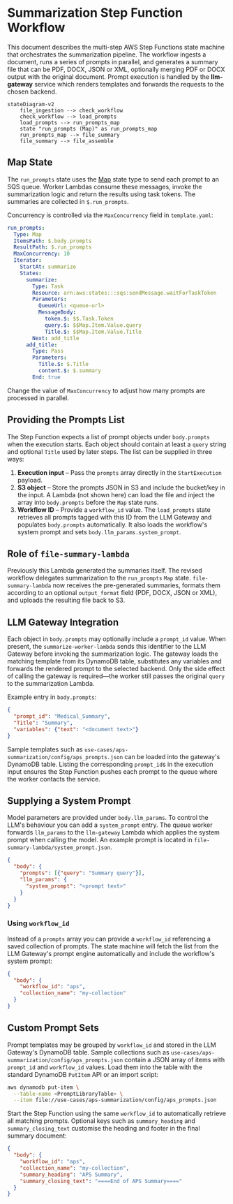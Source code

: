 # Summarization Step Function Workflow

This document describes the multi-step AWS Step Functions state machine that orchestrates the summarization pipeline. The workflow ingests a document, runs a series of prompts in parallel, and generates a summary file that can be PDF, DOCX, JSON or XML, optionally merging PDF or DOCX output with the original document.  Prompt execution is handled by the **llm-gateway** service which renders templates and forwards the requests to the chosen backend.

```mermaid
stateDiagram-v2
    file_ingestion --> check_workflow
    check_workflow --> load_prompts
    load_prompts --> run_prompts_map
    state "run_prompts (Map)" as run_prompts_map
    run_prompts_map --> file_summary
    file_summary --> file_assemble
```

## Map State

The `run_prompts` state uses the [Map](https://docs.aws.amazon.com/step-functions/latest/dg/amazon-states-language-map-state.html) state type to send each prompt to an SQS queue. Worker Lambdas consume these messages, invoke the summarization logic and return the results using task tokens. The summaries are collected in `$.run_prompts`.

Concurrency is controlled via the `MaxConcurrency` field in `template.yaml`:

```yaml
run_prompts:
  Type: Map
  ItemsPath: $.body.prompts
  ResultPath: $.run_prompts
  MaxConcurrency: 10
  Iterator:
    StartAt: summarize
    States:
      summarize:
        Type: Task
        Resource: arn:aws:states:::sqs:sendMessage.waitForTaskToken
        Parameters:
          QueueUrl: <queue-url>
          MessageBody:
            token.$: $$.Task.Token
            query.$: $$Map.Item.Value.query
            Title.$: $$Map.Item.Value.Title
        Next: add_title
      add_title:
        Type: Pass
        Parameters:
          Title.$: $.Title
          content.$: $.summary
        End: true
```

Change the value of `MaxConcurrency` to adjust how many prompts are processed in parallel.

## Providing the Prompts List

The Step Function expects a list of prompt objects under `body.prompts` when the execution starts. Each object should contain at least a `query` string and optional `Title` used by later steps. The list can be supplied in three ways:

1. **Execution input** – Pass the `prompts` array directly in the `StartExecution` payload.
2. **S3 object** – Store the prompts JSON in S3 and include the bucket/key in the input. A Lambda (not shown here) can load the file and inject the array into `body.prompts` before the `Map` state runs.
3. **Workflow ID** – Provide a `workflow_id` value. The `load_prompts` state retrieves all prompts tagged with this ID from the LLM Gateway and populates `body.prompts` automatically. It also loads the workflow's system prompt and sets `body.llm_params.system_prompt`.

## Role of `file-summary-lambda`

Previously this Lambda generated the summaries itself. The revised workflow delegates summarization to the `run_prompts` `Map` state. `file-summary-lambda` now receives the pre-generated summaries, formats them according to an optional `output_format` field (PDF, DOCX, JSON or XML), and uploads the resulting file back to S3.

## LLM Gateway Integration

Each object in `body.prompts` may optionally include a `prompt_id` value. When present, the `summarize-worker-lambda` sends this identifier to the LLM Gateway before invoking the summarization logic. The gateway loads the matching template from its DynamoDB table, substitutes any variables and forwards the rendered prompt to the selected backend. Only the side effect of calling the gateway is required&mdash;the worker still passes the original `query` to the summarization Lambda.

Example entry in `body.prompts`:

```json
{
  "prompt_id": "Medical_Summary",
  "Title": "Summary",
  "variables": {"text": "<document text>"}
}
```

Sample templates such as `use-cases/aps-summarization/config/aps_prompts.json` can be loaded into the gateway's DynamoDB table. Listing the corresponding `prompt_id`s in the execution input ensures the Step Function pushes each prompt to the queue where the worker contacts the service.

## Supplying a System Prompt

Model parameters are provided under `body.llm_params`. To control the LLM's behaviour you can add a `system_prompt` entry. The queue worker forwards `llm_params` to the `llm-gateway` Lambda which applies the system prompt when calling the model. An example prompt is located in `file-summary-lambda/system_prompt.json`.

```json
{
  "body": {
    "prompts": [{"query": "Summary query"}],
    "llm_params": {
      "system_prompt": "<prompt text>"
    }
  }
}
```

### Using `workflow_id`

Instead of a `prompts` array you can provide a `workflow_id` referencing a saved
collection of prompts. The state machine will fetch the list from the LLM Gateway's prompt engine automatically and include the workflow's system prompt:

```json
{
  "body": {
    "workflow_id": "aps",
    "collection_name": "my-collection"
  }
}
```

## Custom Prompt Sets

Prompt templates may be grouped by `workflow_id` and stored in the LLM Gateway's DynamoDB table. Sample collections such as `use-cases/aps-summarization/config/aps_prompts.json` contain a JSON array of items with `prompt_id` and `workflow_id` values. Load them into the table with the standard DynamoDB `PutItem` API or an import script:

```bash
aws dynamodb put-item \
  --table-name <PromptLibraryTable> \
  --item file://use-cases/aps-summarization/config/aps_prompts.json
```

Start the Step Function using the same `workflow_id` to automatically retrieve all matching prompts. Optional keys such as `summary_heading` and `summary_closing_text` customise the heading and footer in the final summary document:

```json
{
  "body": {
    "workflow_id": "aps",
    "collection_name": "my-collection",
    "summary_heading": "APS Summary",
    "summary_closing_text": "====End of APS Summary===="
  }
}
```

